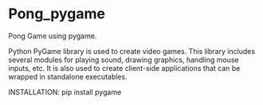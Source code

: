 # Pong_pygame
Pong Game using pygame.

Python PyGame library is used to create video games. This library includes several modules for playing sound, drawing graphics, handling mouse inputs, etc. It is also used to create client-side applications that can be wrapped in standalone executables.

INSTALLATION: pip install pygame

